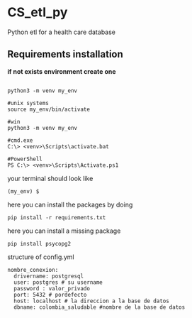 # CS_etl_py
Python etl for a health care database 
## Requirements installation 
 **if not exists environment create one**
```

python3 -m venv my_env

#unix systems
source my_env/bin/activate  

#win
python3 -m venv my_env

#cmd.exe
C:\> <venv>\Scripts\activate.bat

#PowerShell
PS C:\> <venv>\Scripts\Activate.ps1
```
your terminal should look like
```
(my_env) $
```
here you can install the packages by doing 
```
pip install -r requirements.txt
```

here you can install a missing package 
```
pip install psycopg2
```
structure of config.yml 
```
nombre_conexion:
  drivername: postgresql  
  user: postgres # su username
  password : valor_privado
  port: 5432 # pordefecto 
  host: localhost # la direccion a la base de datos
  dbname: colombia_saludable #nombre de la base de datos
```